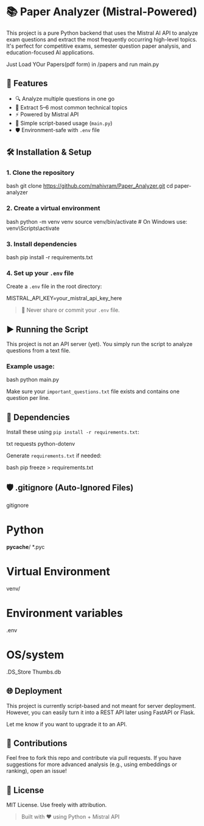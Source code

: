 # 📚 Paper Analyzer (Mistral-Powered)

This project is a pure Python backend that uses the Mistral AI API to analyze exam questions and extract the most frequently occurring high-level topics. It's perfect for competitive exams, semester question paper analysis, and education-focused AI applications.

Just Load YOur Papers(pdf form) in /papers and run main.py

## 🚀 Features

* 🔍 Analyze multiple questions in one go
* 🎯 Extract 5–6 most common technical topics
* ⚡ Powered by Mistral API
* 📂 Simple script-based usage (`main.py`)
* 🛡️ Environment-safe with `.env` file



## 🛠️ Installation & Setup

### 1. Clone the repository

bash
git clone https://github.com/mahivram/Paper_Analyzer.git
cd paper-analyzer


### 2. Create a virtual environment

bash
python -m venv venv
source venv/bin/activate  # On Windows use: venv\Scripts\activate


### 3. Install dependencies

bash
pip install -r requirements.txt


### 4. Set up your `.env` file

Create a `.env` file in the root directory:


MISTRAL_API_KEY=your_mistral_api_key_here


> 🔐 Never share or commit your `.env` file.



## ▶️ Running the Script

This project is not an API server (yet). You simply run the script to analyze questions from a text file.

### Example usage:

bash
python main.py


Make sure your `important_questions.txt` file exists and contains one question per line.



## 🧾 Dependencies

Install these using `pip install -r requirements.txt`:

txt
requests
python-dotenv


Generate `requirements.txt` if needed:

bash
pip freeze > requirements.txt




## 🛡️ .gitignore (Auto-Ignored Files)

gitignore
# Python
__pycache__/
*.pyc

# Virtual Environment
venv/

# Environment variables
.env

# OS/system
.DS_Store
Thumbs.db




## 🌐 Deployment

This project is currently script-based and not meant for server deployment. However, you can easily turn it into a REST API later using FastAPI or Flask.

Let me know if you want to upgrade it to an API.



## 🧽 Contributions

Feel free to fork this repo and contribute via pull requests. If you have suggestions for more advanced analysis (e.g., using embeddings or ranking), open an issue!



## 📄 License

MIT License. Use freely with attribution.



> Built with ❤️ using Python + Mistral API
